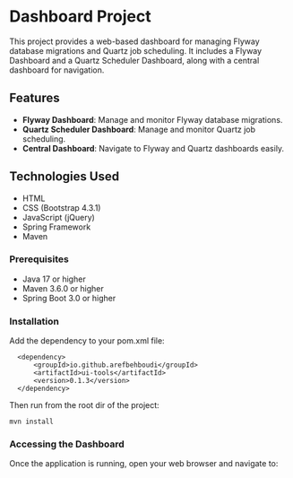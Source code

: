 # Dashboard Project

This project provides a web-based dashboard for managing Flyway database migrations and Quartz job scheduling. It includes a Flyway Dashboard and a Quartz Scheduler Dashboard, along with a central dashboard for navigation.

## Features

- **Flyway Dashboard**: Manage and monitor Flyway database migrations.
- **Quartz Scheduler Dashboard**: Manage and monitor Quartz job scheduling.
- **Central Dashboard**: Navigate to Flyway and Quartz dashboards easily.

## Technologies Used

- HTML
- CSS (Bootstrap 4.3.1)
- JavaScript (jQuery)
- Spring Framework
- Maven

### Prerequisites

- Java 17 or higher
- Maven 3.6.0 or higher
- Spring Boot 3.0 or higher

### Installation

Add the dependency to your pom.xml file:

```
  <dependency>
      <groupId>io.github.arefbehboudi</groupId>
      <artifactId>ui-tools</artifactId>
      <version>0.1.3</version>
  </dependency>
```

Then run from the root dir of the project:

```
mvn install
```

### Accessing the Dashboard

Once the application is running, open your web browser and navigate to:

